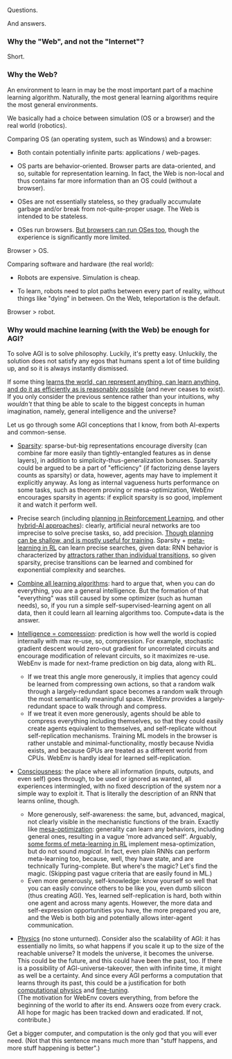 Questions.

And answers.

### Why the "Web", and not the "Internet"?

Short.

### Why the Web?

An environment to learn in may be the most important part of a machine learning algorithm. Naturally, the most general learning algorithms require the most general environments.

We basically had a choice between simulation (OS or a browser) and the real world (robotics).

Comparing OS (an operating system, such as Windows) and a browser:

- Both contain potentially infinite parts: applications / web-pages.

- OS parts are behavior-oriented. Browser parts are data-oriented, and so, suitable for representation learning. In fact, the Web is non-local and thus contains far more information than an OS could (without a browser).

- OSes are not essentially stateless, so they gradually accumulate garbage and/or break from not-quite-proper usage. The Web is intended to be stateless.

- OSes run browsers. [But browsers can run OSes too](https://bellard.org/jslinux/), though the experience is significantly more limited.

Browser > OS.

Comparing software and hardware (the real world):

- Robots are expensive. Simulation is cheap.

- To learn, robots need to plot paths between every part of reality, without things like "dying" in between. On the Web, teleportation is the default.

Browser > robot.

### Why would machine learning (with the Web) be enough for AGI?

To solve AGI is to solve philosophy. Luckily, it's pretty easy. Unluckily, the solution does not satisfy any egos that humans spent a lot of time building up, and so it is always instantly dismissed.

If some thing [learns the world, can represent anything, can learn anything, and do it as efficiently as is reasonably possible](AGENTS.md) (and never ceases to exist). If you only consider the previous sentence rather than your intuitions, why *wouldn't* that thing be able to scale to the biggest concepts in human imagination, namely, general intelligence and the universe?

Let us go through some AGI conceptions that I know, from both AI-experts and common-sense.

- [Sparsity](https://numenta.com/a-thousand-brains-by-jeff-hawkins/): sparse-but-big representations encourage diversity (can combine far more easily than tightly-entangled features as in dense layers), in addition to simplicity-thus-generalization bonuses. Sparsity could be argued to be a part of "efficiency" (if factorizing dense layers counts as sparsity) or data, however, agents may have to implement it explicitly anyway. As long as internal vagueness hurts performance on some tasks, such as theorem proving or mesa-optimization, WebEnv encourages sparsity in agents: if explicit sparsity is so good, implement it and watch it perform well.

- Precise search (including [planning in Reinforcement Learning](https://arxiv.org/abs/2104.06303), and other [hybrid-AI approaches](https://opencog.org/)): clearly, artificial neural networks are too imprecise to solve precise tasks, so, add precision. [Though planning can be shallow, and is mostly useful for training](https://arxiv.org/abs/2011.04021). Sparsity + [meta-learning in RL](https://lilianweng.github.io/lil-log/2019/06/23/meta-reinforcement-learning.html) can learn precise searches, given data: RNN behavior is characterized by [attractors rather than individual transitions](https://arxiv.org/abs/1906.10720), so given sparsity, precise transitions can be learned and combined for exponential complexity and searches.

- [Combine all learning algorithms](https://singularitynet.io/): hard to argue that, when you can do everything, you are a general intelligence. But the formation of that "everything" was still caused by some optimizer (such as human needs), so, if you run a simple self-supervised-learning agent on all data, then it could learn all learning algorithms too. Compute+data is the answer.

- [Intelligence = compression](http://prize.hutter1.net/): prediction is how well the world is copied internally with max re-use, so, compression. For example, stochastic gradient descent would zero-out gradient for uncorrelated circuits and encourage modification of relevant circuits, so it maximizes re-use. WebEnv is made for next-frame prediction on big data, along with RL.
  - If we treat this angle more generously, it implies that agency could be learned from compressing own actions, so that a random walk through a largely-redundant space becomes a random walk through the most semantically meaningful space. WebEnv provides a largely-redundant space to walk through and compress.
  - If we treat it even more generously, agents should be able to compress everything including themselves, so that they could easily create agents equivalent to themselves, and self-replicate without self-replication mechanisms. Training ML models in the browser is rather unstable and minimal-functionality, mostly because Nvidia exists, and because GPUs are treated as a different world from CPUs. WebEnv is hardly ideal for learned self-replication.

- [Consciousness](https://plato.stanford.edu/entries/consciousness/): the place where all information (inputs, outputs, and even self) goes through, to be used or ignored as wanted, all experiences intermingled, with no fixed description of the system nor a simple way to exploit it. That is literally the description of an RNN that learns online, though.
  - More generously, self-awareness: the same, but, advanced, magical, not clearly visible in the mechanistic functions of the brain. Exactly like [mesa-optimization](https://arxiv.org/abs/1906.01820): generality can learn any behaviors, including general ones, resulting in a vague 'more advanced self'. Arguably, [some forms of meta-learning in RL](https://lilianweng.github.io/lil-log/2019/06/23/meta-reinforcement-learning.html) implement mesa-optimization, but do not sound *magical*. In fact, even plain RNNs can perform meta-learning too, because, well, they have state, and are technically Turing-complete. But where's the magic? Let's find the magic. (Skipping past vague criteria that are easily found in ML.)
  - Even more generously, self-knowledge: know yourself so well that you can easily convince others to be like you, even dumb silicon (thus creating AGI). Yes, learned self-replication is hard, both within one agent and across many agents. However, the more data and self-expression opportunities you have, the more prepared you are, and the Web is both big and potentially allows inter-agent communication.

- [Physics](https://arxiv.org/abs/2104.03902) (no stone unturned). Consider also the scalability of AGI: it has essentially no limits, so what happens if you scale it up to the size of the reachable universe? It models the universe, it becomes the universe. This could be the future, and this could have been the past, too. If there is a possibility of AGI-universe-takeover, then with infinite time, it might as well be a certainty. And since every AGI performs a computation that learns through its past, this could be a justification for both [computational physics](https://www.wolframphysics.org/) and [fine-tuning](https://en.wikipedia.org/wiki/Fine-tuned_universe).    
(The motivation for WebEnv covers everything, from before the beginning of the world to after its end. Answers ooze from every crack. All hope for magic has been tracked down and eradicated. If not, contribute.)

Get a bigger computer, and computation is the only god that you will ever need. (Not that this sentence means much more than "stuff happens, and more stuff happening is better".)